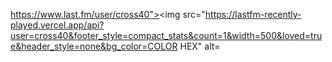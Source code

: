 https://www.last.fm/user/cross40"><img src="https://lastfm-recently-played.vercel.app/api?user=cross40&footer_style=compact_stats&count=1&width=500&loved=true&header_style=none&bg_color=COLOR HEX" alt=
